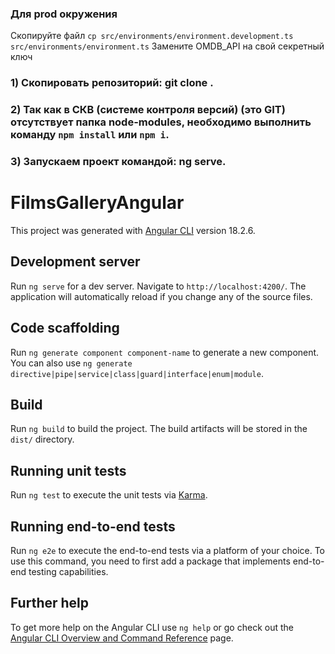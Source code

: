 ### Для prod окружения

Скопируйте файл `cp src/environments/environment.development.ts src/environments/environment.ts`
Замените OMDB_API на свой секретный ключ

### 1) Скопировать репозиторий: git clone <url-of-repository>.
### 2) Так как в СКВ (системе контроля версий) (это GIT) отсутствует папка node-modules, необходимо выполнить команду `npm install` или `npm i`.
### 3) Запускаем проект командой: ng serve.


# FilmsGalleryAngular

This project was generated with [Angular CLI](https://github.com/angular/angular-cli) version 18.2.6.

## Development server

Run `ng serve` for a dev server. Navigate to `http://localhost:4200/`. The application will automatically reload if you change any of the source files.

## Code scaffolding

Run `ng generate component component-name` to generate a new component. You can also use `ng generate directive|pipe|service|class|guard|interface|enum|module`.

## Build

Run `ng build` to build the project. The build artifacts will be stored in the `dist/` directory.

## Running unit tests

Run `ng test` to execute the unit tests via [Karma](https://karma-runner.github.io).

## Running end-to-end tests

Run `ng e2e` to execute the end-to-end tests via a platform of your choice. To use this command, you need to first add a package that implements end-to-end testing capabilities.

## Further help

To get more help on the Angular CLI use `ng help` or go check out the [Angular CLI Overview and Command Reference](https://angular.dev/tools/cli) page.

